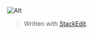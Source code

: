

![Alt](file:///D:/Homes/Lillian%20Locarnini/Pictures/Screenshots/Screenshot%202023-04-27%20124606.png)

> Written with [StackEdit](https://stackedit.io/).
<!--stackedit_data:
eyJoaXN0b3J5IjpbMTk3MDQ2MTgxMiw3MzA5OTgxMTZdfQ==
-->